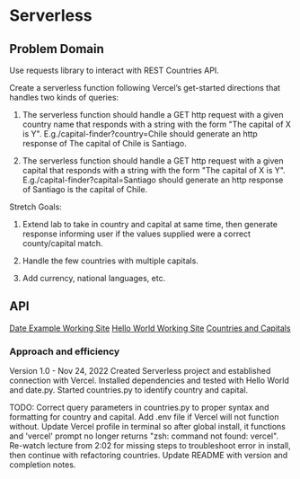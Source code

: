 # Serverless

## Problem Domain

Use requests library to interact with REST Countries API.

Create a serverless function following Vercel’s get-started directions that handles two kinds of queries:

1. The serverless function should handle a GET http request with a given country name that responds with a string with the form "The capital of X is Y".
E.g./capital-finder?country=Chile should generate an http response of The capital of Chile is Santiago.

2. The serverless function should handle a GET http request with a given capital that responds with a string with the form "The capital of X is Y".
E.g./capital-finder?capital=Santiago should generate an http response of Santiago is the capital of Chile.

Stretch Goals:

1. Extend lab to take in country and capital at same time, then generate response informing user if the values supplied were a correct county/capital match.

2. Handle the few countries with multiple capitals.

3. Add currency, national languages, etc.

## API

[Date Example Working Site](https://serverless-4c6c4tycw-n-germek.vercel.app/api/date)
[Hello World Working Site](https://serverless-4c6c4tycw-n-germek.vercel.app/api/hello_world)
[Countries and Capitals](/api/countries.py)

### Approach and efficiency
Version 1.0 - Nov 24, 2022 Created Serverless project and established connection with Vercel. Installed dependencies and tested with Hello World and date.py. Started countries.py to identify country and capital.

TODO:
Correct query parameters in countries.py to proper syntax and formatting for country and capital. 
Add .env file if Vercel will not function without. 
Update Vercel profile in terminal so after global install, it functions and 'vercel' prompt no longer returns "zsh: command not found: vercel".
Re-watch lecture from 2:02 for missing steps to troubleshoot error in install, then continue with refactoring countries.
Update README with version and completion notes.